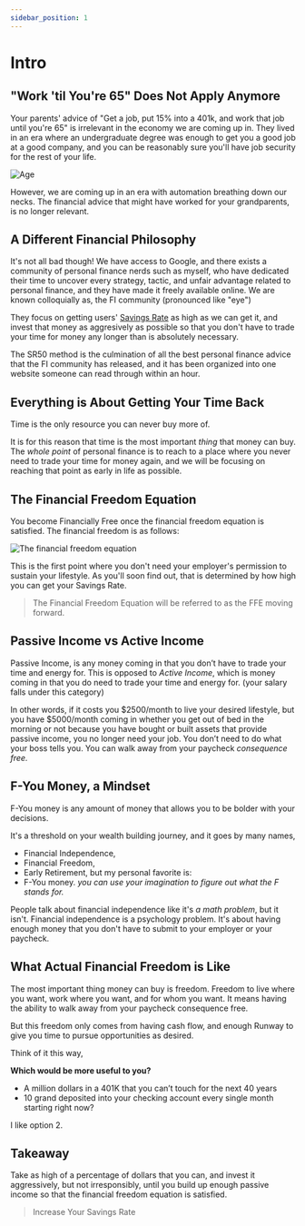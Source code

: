 ```yaml
---
sidebar_position: 1
---
```


# Intro

## "Work 'til You're 65" Does Not Apply Anymore

Your parents' advice of "Get a job, put 15% into a 401k, and work that job until you're 65" is irrelevant in the economy we are coming up in. They lived in an era where an undergraduate degree was enough to get you a good job at a good company, and you can be reasonably sure you'll have job security for the rest of your life.

![Age](/img/age-meme.svg)

However, we are coming up in an era with automation breathing down our necks. The financial advice that might have worked for your grandparents, is no longer relevant.

## A Different Financial Philosophy

It's not all bad though! We have access to Google, and there exists a community of personal finance nerds such as myself, who have dedicated their time to uncover every strategy, tactic, and unfair advantage related to personal finance, and they have made it freely available online. We are known colloquially as, the FI community (pronounced like "eye")

They focus on getting users' [Savings Rate](/kpis/savings-rate.md) as high as we can get it, and invest that money as aggresively as possible so that you don't have to trade your time for money any longer than is absolutely necessary.

The SR50 method is the culmination of all the best personal finance advice that the FI community has released, and it has been organized into one website someone can read through within an hour.

## Everything is About Getting Your Time Back 

Time is the only resource you can never buy more of. 

It is for this reason that time is the most important *thing* that money can buy. The *whole point* of personal finance is to reach to a place where you never need to trade your time for money again, and we will be focusing on reaching that point as early in life as possible.

## The Financial Freedom Equation

You become Financially Free once the financial freedom equation is satisfied. The financial freedom is as follows:

![The financial freedom equation](/img/financial-freedom-equation-dark.svg)

This is the first point where you don't need your employer's permission to sustain your lifestyle. As you'll soon find out, that is determined by how high you can get your Savings Rate.

>The Financial Freedom Equation will be referred to as the FFE moving forward.

## Passive Income vs Active Income

Passive Income, is any money coming in that you don’t have to trade your time and energy for. This is opposed to *Active Income*, which is money coming in that you do need to trade your time and energy for. (your salary falls under this category)

In other words, if it costs you $2500/month to live your desired lifestyle, but you have $5000/month coming in whether you get out of bed in the morning or not because you have bought or built assets that provide passive income, you no longer need your job. You don’t need to do what your boss tells you. You can walk away from your paycheck *consequence free.* 

## F-You Money, a Mindset

F-You money is any amount of money that allows you to be bolder with your decisions. 

It's a threshold on your wealth building journey, and it goes by many names, 
- Financial Independence, 
- Financial Freedom, 
- Early Retirement,
but my personal favorite is:
- F-You money. 
*you can use your imagination to figure out what the F stands for.*

People talk about financial independence like it's *a math problem*, but it isn't. Financial independence is a psychology problem. It's about having enough money that you don't have to submit to your employer or your paycheck.

## What Actual Financial Freedom is Like

The most important thing money can buy is freedom. Freedom to live where you want, work where you want, and for whom you want. It means having the ability to walk away from your paycheck consequence free. 

But this freedom only comes from having cash flow, and enough Runway to give you time to pursue opportunities as desired.

Think of it this way, 

**Which would be more useful to you?** 

- A million dollars in a 401K that you can’t touch for the next 40 years 
- 10 grand deposited into your checking account every single month starting right now?

I like option 2.

## Takeaway

Take as high of a percentage of dollars that you can, and invest it aggressively, but not irresponsibly, until you build up enough passive income so that the financial freedom equation is satisfied.

>Increase Your Savings Rate
